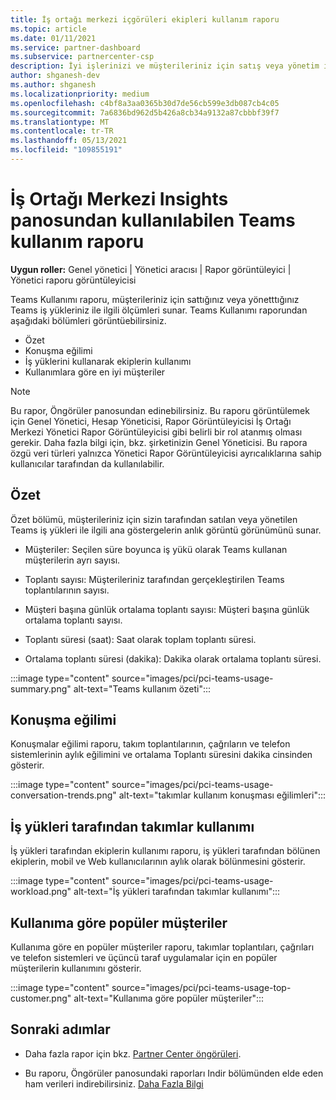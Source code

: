 ```yaml
---
title: İş ortağı merkezi içgörüleri ekipleri kullanım raporu
ms.topic: article
ms.date: 01/11/2021
ms.service: partner-dashboard
ms.subservice: partnercenter-csp
description: İyi işlerinizi ve müşterileriniz için satış veya yönetim için teams aboneliklerinin kullanımıyla ilgili olarak geliştirebilirsiniz.
author: shganesh-dev
ms.author: shganesh
ms.localizationpriority: medium
ms.openlocfilehash: c4bf8a3aa0365b30d7de56cb599e3db087cb4c05
ms.sourcegitcommit: 7a6836bd962d5b426a8cb34a9132a87cbbbf39f7
ms.translationtype: MT
ms.contentlocale: tr-TR
ms.lasthandoff: 05/13/2021
ms.locfileid: "109855191"
---
```

# <a name="teams-usage-report-available-from-the-partner-center-insights-dashboard"></a>İş Ortağı Merkezi Insights panosundan kullanılabilen Teams kullanım raporu

**Uygun roller:** Genel yönetici | Yönetici aracısı | Rapor görüntüleyici | Yönetici raporu görüntüleyicisi

Teams Kullanımı raporu, müşterileriniz için sattığınız veya yönetttığınız Teams iş yükleriniz ile ilgili ölçümleri sunar. Teams Kullanımı raporundan aşağıdaki bölümleri görüntüebilirsiniz.

- Özet
- Konuşma eğilimi
- İş yüklerini kullanarak ekiplerin kullanımı
- Kullanımlara göre en iyi müşteriler

 > [!NOTE]
 > Bu rapor, Öngörüler panosundan edinebilirsiniz. Bu raporu görüntülemek için Genel Yönetici, Hesap Yöneticisi, Rapor Görüntüleyicisi İş Ortağı Merkezi Yönetici Rapor Görüntüleyicisi gibi belirli bir rol atanmış olması gerekir. Daha fazla bilgi için, bkz. şirketinizin Genel Yöneticisi. Bu rapora özgü veri türleri yalnızca Yönetici Rapor Görüntüleyicisi ayrıcalıklarına sahip kullanıcılar tarafından da kullanılabilir.

## <a name="summary"></a>Özet

Özet bölümü, müşterileriniz için sizin tarafından satılan veya yönetilen Teams iş yükleri ile ilgili ana göstergelerin anlık görüntü görünümünü sunar.  

- Müşteriler: Seçilen süre boyunca iş yükü olarak Teams kullanan müşterilerin ayrı sayısı.

- Toplantı sayısı: Müşterileriniz tarafından gerçekleştirilen Teams toplantılarının sayısı.

- Müşteri başına günlük ortalama toplantı sayısı: Müşteri başına günlük ortalama toplantı sayısı. 

- Toplantı süresi (saat): Saat olarak toplam toplantı süresi. 

- Ortalama toplantı süresi (dakika): Dakika olarak ortalama toplantı süresi. 

:::image type="content" source="images/pci/pci-teams-usage-summary.png" alt-text="Teams kullanım özeti":::

## <a name="conversations-trend"></a>Konuşma eğilimi

Konuşmalar eğilimi raporu, takım toplantılarının, çağrıların ve telefon sistemlerinin aylık eğilimini ve ortalama Toplantı süresini dakika cinsinden gösterir.

:::image type="content" source="images/pci/pci-teams-usage-conversation-trends.png" alt-text="takımlar kullanım konuşması eğilimleri":::

## <a name="teams-usage-by-workloads"></a>İş yükleri tarafından takımlar kullanımı

İş yükleri tarafından ekiplerin kullanımı raporu, iş yükleri tarafından bölünen ekiplerin, mobil ve Web kullanıcılarının aylık olarak bölünmesini gösterir.

:::image type="content" source="images/pci/pci-teams-usage-workload.png" alt-text="İş yükleri tarafından takımlar kullanımı":::

## <a name="top-customers-by-usage"></a>Kullanıma göre popüler müşteriler

Kullanıma göre en popüler müşteriler raporu, takımlar toplantıları, çağrıları ve telefon sistemleri ve üçüncü taraf uygulamalar için en popüler müşterilerin kullanımını gösterir.

:::image type="content" source="images/pci/pci-teams-usage-top-customer.png" alt-text="Kullanıma göre popüler müşteriler":::

## <a name="next-steps"></a>Sonraki adımlar

- Daha fazla rapor için bkz. [Partner Center öngörüleri](partner-center-insights.md).

- Bu raporu, Öngörüler panosundaki raporları Indir bölümünden elde eden ham verileri indirebilirsiniz. [Daha Fazla Bilgi](pci-download-reports.md) 
